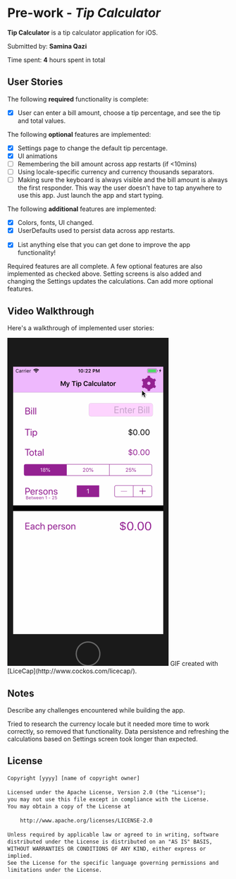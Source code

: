 # Pre-work - *Tip Calculator*

**Tip Calculator** is a tip calculator application for iOS.

Submitted by: **Samina Qazi**

Time spent: **4** hours spent in total

## User Stories

The following **required** functionality is complete:

* [X] User can enter a bill amount, choose a tip percentage, and see the tip and total values.

The following **optional** features are implemented:
* [X] Settings page to change the default tip percentage.
* [X] UI animations
* [ ] Remembering the bill amount across app restarts (if <10mins)
* [ ] Using locale-specific currency and currency thousands separators.
* [ ] Making sure the keyboard is always visible and the bill amount is always the first responder. This way the user doesn't have to tap anywhere to use this app. Just launch the app and start typing.

The following **additional** features are implemented:
* [X] Colors, fonts, UI changed.
* [X] UserDefaults used to persist data across app restarts.

- [X] List anything else that you can get done to improve the app functionality!

Required features are all complete. A few optional features are also implemented as checked above. Setting screens is also added and changing the Settings updates the calculations. Can add more optional features.

## Video Walkthrough 

Here's a walkthrough of implemented user stories:

<!-- <img src='http://i.imgur.com/link/to/your/gif/file.gif' title='Video Walkthrough' width='' alt='Video Walkthrough' /> -->

<img src='https://github.com/saminaqazi123456/TipCalculatorV3/blob/master/TipCalculatorV3_walkthrough.gif' title='Video Walkthrough' width='' alt='Video Walkthrough' />
GIF created with [LiceCap](http://www.cockos.com/licecap/).

## Notes

Describe any challenges encountered while building the app.

Tried to research the currency locale but it needed more time to work correctly, so removed that functionality. Data persistence and refreshing the calculations based on Settings screen took longer than expected.

## License

    Copyright [yyyy] [name of copyright owner]

    Licensed under the Apache License, Version 2.0 (the "License");
    you may not use this file except in compliance with the License.
    You may obtain a copy of the License at

        http://www.apache.org/licenses/LICENSE-2.0

    Unless required by applicable law or agreed to in writing, software
    distributed under the License is distributed on an "AS IS" BASIS,
    WITHOUT WARRANTIES OR CONDITIONS OF ANY KIND, either express or implied.
    See the License for the specific language governing permissions and
    limitations under the License.
